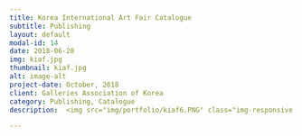 ```yaml
---
title: Korea International Art Fair Catalogue
subtitle: Publishing
layout: default
modal-id: 14
date: 2018-06-20
img: kiaf.jpg
thumbnail: kiaf.jpg
alt: image-alt
project-date: October, 2018
client: Galleries Association of Korea
category: Publishing, Catalogue
description:  <img src="img/portfolio/kiaf6.PNG" class="img-responsive img-centered" alt=""> <img src="img/portfolio/kiaf01.PNG" class="img-responsive img-centered" alt="">  <img src="img/portfolio/kiaf0.PNG" class="img-responsive img-centered" alt=""><p>  <div class="embed-responsive embed-responsive-16by9"><iframe src="https://player.vimeo.com/video/294554452"  frameborder="0" webkitallowfullscreen mozallowfullscreen allowfullscreen></iframe></div></p> <p> Publishg_Monthlyart , design_studio fnt. <br> </p><p> <b>2018 KIAF ART SEOUL CATALOGUE  </b> <br> <button class="button_I" style="vertical-align:middle"  onclick=" window.open('http://kiaf.org/2018/catalog/', '_blank')"><span>See the whole book here </span></button> </p>

---
```

